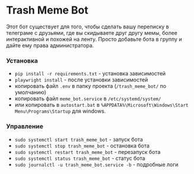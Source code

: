 # Trash Meme Bot

Этот бот существует для того, чтобы сделать вашу переписку в телеграме с друзьями, где вы скидываете друг другу мемы,
более интерактивной и похожей на ленту. Просто добавьте бота в группу и дайте ему права администратора.

### Установка

* `pip install -r requirements.txt` - установка зависимостей
* `playwright install` - после установки зависимостей
* копировать файл `.env` в папку проекта (`/trash_meme_bot/` по умолчанию) 
* копировать файл `meme_bot.service` в `/etc/systemd/system/`
* или копировать в `autostart.bat` в `%APPDATA%\Microsoft\Windows\Start Menu\Programs\Startup` для windows.

### Управление

* `sudo systemctl start trash_meme_bot` - запуск бота
* `sudo systemctl stop trash_meme_bot` - остановка бота
* `sudo systemctl restart trash_meme_bot` - перезапуск бота
* `sudo systemctl status trash_meme_bot` - статус бота
* `sudo journalctl -u trash_meme_bot.service -b` - подробные логи